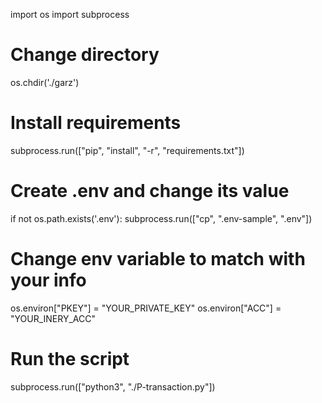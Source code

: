 import os
import subprocess

# Change directory
os.chdir('./garz')

# Install requirements
subprocess.run(["pip", "install", "-r", "requirements.txt"])

# Create .env and change its value
if not os.path.exists('.env'):
    subprocess.run(["cp", ".env-sample", ".env"])

# Change env variable to match with your info
os.environ["PKEY"] = "YOUR_PRIVATE_KEY"
os.environ["ACC"] = "YOUR_INERY_ACC"

# Run the script
subprocess.run(["python3", "./P-transaction.py"])
